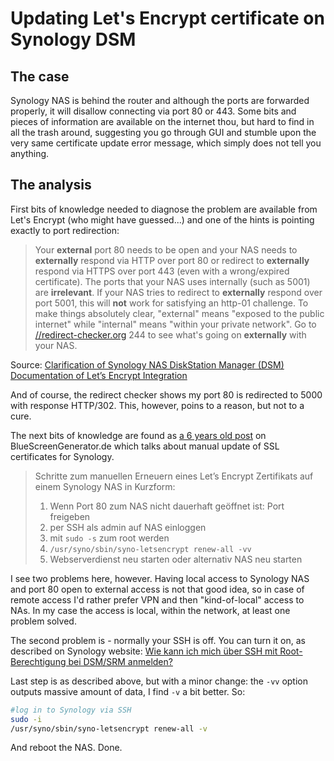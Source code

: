 # Updating Let's Encrypt certificate on Synology DSM

## The case

Synology NAS is behind the router and although the ports are forwarded properly, it will disallow connecting via port 80 or 443. Some bits and pieces of information are available on the internet thou, but hard to find in all the trash around, suggesting you go through GUI and stumble upon the very same certificate update error message, which simply does not tell you anything.

## The analysis

First bits of knowledge needed to diagnose the problem are available from Let's Encrypt (who might have guessed...) and one of the hints is pointing exactly to port redirection:

> Your **external** port 80 needs to be open and your NAS needs to **externally** respond via HTTP over port 80 or redirect to **externally** respond via HTTPS over port 443 (even with a wrong/expired certificate). The ports that your NAS uses internally (such as 5001) are **irrelevant**. If your NAS tries to redirect to **externally** respond over port 5001, this will **not** work for satisfying an http-01 challenge. To make things absolutely clear, "external" means "exposed to the public internet" while "internal" means "within your private network". Go to [//redirect-checker.org](redirect-checker.org) 244 to see what's going on **externally** with your NAS.

Source: [Clarification of Synology NAS DiskStation Manager (DSM) Documentation of Let’s Encrypt Integration](https://community.letsencrypt.org/t/clarification-of-synology-nas-diskstation-manager-dsm-documentation-of-lets-encrypt-integration/142511)

And of course, the redirect checker shows my port 80 is redirected to 5000 with response HTTP/302. This, however, poins to a reason, but not to a cure.

The next bits of knowledge are found as [a 6 years old post](https://bluescreengenerator.de/blog/synology-let%27s-encrypt-zertifikat-manuell-erneuern) on BlueScreenGenerator.de which talks about manual update of SSL certificates for Synology. 

> Schritte zum manuellen Erneuern eines Let’s Encrypt Zertifikats auf einem Synology NAS in Kurzform:
>
>  1. Wenn Port 80 zum NAS nicht dauerhaft geöffnet ist: Port freigeben
>  2. per SSH als admin auf NAS einloggen
>  3. mit `sudo -s` zum root werden
>  4. `/usr/syno/sbin/syno-letsencrypt renew-all -vv`
>  5. Webserverdienst neu starten oder alternativ NAS neu starten

I see two problems here, however. Having local access to Synology NAS and port 80 open to external access is not that good idea, so in case of remote access I'd rather prefer VPN and then "kind-of-local" access to NAs. In my case the access is local, within the network, at least one problem solved.

The second problem is - normally your SSH is off. You can turn it on, as described on Synology website: [Wie kann ich mich über SSH mit Root-Berechtigung bei DSM/SRM anmelden?](https://kb.synology.com/de-de/DSM/tutorial/How_to_login_to_DSM_with_root_permission_via_SSH_Telnet)

Last step is as described above, but with a minor change: the `-vv` option outputs massive amount of data, I find `-v` a bit better. So:

```bash
#log in to Synology via SSH
sudo -i
/usr/syno/sbin/syno-letsencrypt renew-all -v
```

And reboot the NAS. Done.